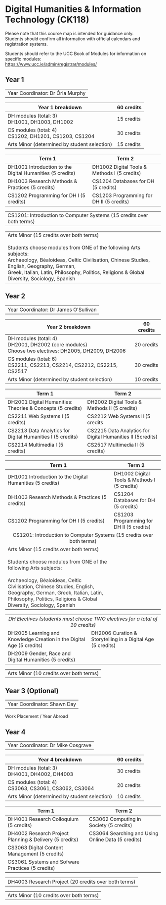 # Digital Humanities & Information Technology (CK118)

Please note that this course map is intended for guidance only.  
Students should confirm all information with official calendars and registration systems.

Students should refer to the UCC Book of Modules for information on specific modules:  
https://www.ucc.ie/admin/registrar/modules/

## Year 1

<table><td>Year Coordinator: Dr Órla Murphy</td></table>

| Year 1 breakdown                                                     | 60 credits  |
| ---                                                                  | ---         |
| DH modules (total: 3) <br /> DH1001, DH1003, DH1002                  | 15 credits  |
| CS modules (total: 4) <br /> CS1202, DH1201, CS1203, CS1204          | 30 credits  |
| Arts Minor (determined by student selection)                         | 15 credits  |

| Term 1                                                               | Term 2                                       |
| ---                                                                  | ---                                          |
| DH1001 Introduction to the Digital Humanities (5 credits)            | DH1002 Digital Tools & Methods I (5 credits) |
| DH1003 Research Methods & Practices (5 credits)                      | CS1204 Databases for DH (5 credits)          |
| CS1202 Programming for DH I (5 credits)                              | CS1203 Programming for DH II (5 credits)     |

<table><td> CS1201: Introduction to Computer Systems (15 credits over both terms) </td></table>

<table>
  <td>
    Arts Minor (15 credits over both terms) <br /><br />
    Students choose modules from ONE of the following Arts subjects: <br />
    Archaeology, Béaloideas, Celtic Civilisation, Chinese Studies, English, Geography, German, <br /> Greek, Italian, Latin, Philosophy, Politics, Religions & Global Diversity, Sociology, Spanish
  </td>
</table>

## Year 2

<table><td>Year Coordinator: Dr James O'Sullivan</td></table>

| Year 2 breakdown                                                                                                  | 60 credits  |
| ---                                                                                                               | ---         |
| DH modules (total: 4) <br /> DH2001, DH2002 (core modules) <br /> Choose two electives: DH2005, DH2009, DH2006    | 20 credits  |
| CS modules (total: 6) <br /> CS2211, CS2213, CS2214, CS2212, CS2215, CS2517                                       | 30 credits  |
| Arts Minor (determined by student selection)                                                                      | 10 credits  |

| Term 1                                                               | Term 2                                                       |
| ---                                                                  | ---                                                          |
| DH2001 Digital Humanities: Theories & Concepts (5 credits)           | DH2002 Digital Tools & Methods II (5 credits)                |
| CS2211 Web Systems I (5 credits)                                     | CS2212 Web Systems II (5 credits                             |
| CS2213 Data Analytics for Digital Humanities I (5 credits)           | CS2215 Data Analytics for Digital Humanities II (5credits)   |
| CS2214 Multimedia I (5 credits)                                      | CS2517 Multimedia II (5 credits)                             |

<table>
	<thead>
		<tr>
			<th>Term 1</th>
			<th>Term 2</th>
		</tr>
	</thead>
  <tbody>
		<tr>
			<td>DH1001 Introduction to the Digital Humanities (5 credits)</td>
      <td>DH1002 Digital Tools &amp; Methods I (5 credits)</td>
		</tr>
		<tr>
			<td>DH1003 Research Methods &amp; Practices (5 credits)</td>
      <td>CS1204 Databases for DH (5 credits)</td>
		</tr>
		<tr>
			<td>CS1202 Programming for DH I (5 credits)&nbsp;</td>
      <td>CS1203 Programming for DH II (5 credits)&nbsp;</td>
		</tr>
		<tr>
			<td align='center' colspan="2">CS1201: Introduction to Computer Systems (15 credits over both terms)</td>
    </tr>
		<tr>
			<td><font color="#313030" style="color: rgb(49, 48, 48);">Arts Minor (15 credits over both terms)<br></font><br><font color="#313030" style="color: rgb(49, 48, 48);">Students choose modules from ONE of the following Arts subjects:<br><br></font><font color="#313030">Archaeology, Béaloideas, Celtic Civilisation, Chinese Studies, English, Geography, German, Greek, Italian, Latin, Philosophy, Politics, Religions &amp; Global Diversity, Sociology, Spanish</font><br></td>
			<td>&nbsp;</td>
		</tr>
	</tbody>
</table>

<table>
  <tr>
    <td align='center' colspan="2"> <em>DH Electives (students must choose TWO electives for a total of 10 credits)</em></td></tr>
  <tr>
    <td>DH2005 Learning and Knowledge Creation in the Digital Age (5 credits)</td>
    <td>DH2006 Curation & Storytelling in a Digital Age (5 credits)</td>
  </tr>
  <tr>
    <td>DH2009 Gender, Race and Digital Humanities (5 credits)</td>
  </tr>
</table>

<table><td> Arts Minor (10 credits over both terms) </td></table>

## Year 3 (Optional)

<table><td>Year Coordinator: Shawn Day</td></table>

Work Placement / Year Abroad

## Year 4

<table><td>Year Coordinator: Dr Mike Cosgrave</td></table>

| Year 4 breakdown                                             | 60 credits  |
| ---                                                          | ---         |
| DH modules (total: 3) <br /> DH4001, DH4002, DH4003          | 30 credits  |
| CS modules (total: 4) <br /> CS3063, CS3061, CS3062, CS3064  | 20 credits  |
| Arts Minor (determined by student selection)                 | 10 credits  |

| Term 1                                                               | Term 2                                                    |
| ---                                                                  | ---                                                       |
| DH4001 Research Colloquium (5 credits)                               | CS3062 Computing in Society (5 credits)                   |
| DH4002 Research Project Planning & Delivery (5 credits)              | CS3064 Searching and Using Online Data (5 credits)        |
| CS3063 Digital Content Management (5 credits)                        |                                                           |
| CS3061 Systems and Sofware Practices (5 credits)                     |                                                           |

<table><td>DH4003 Research Project (20 credits over both terms)</td></table>

<table><td>Arts Minor (10 credits over both terms)</td></table>
